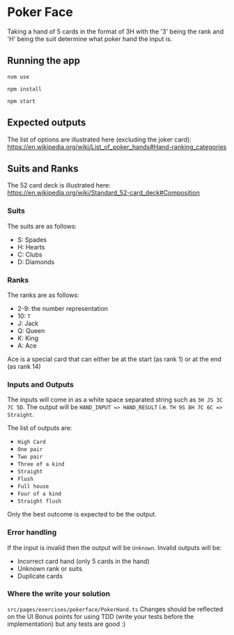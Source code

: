 # Poker Face

Taking a hand of 5 cards in the format of 3H with the '3' being the rank and 'H' being the suit determine what poker hand the input is.


## Running the app

`nvm use`

`npm install`

`npm start`

## Expected outputs
The list of options are illustrated here (excluding the joker card): https://en.wikipedia.org/wiki/List_of_poker_hands#Hand-ranking_categories

## Suits and Ranks

The 52 card deck is illustrated here: https://en.wikipedia.org/wiki/Standard_52-card_deck#Composition

### Suits
The suits are as follows:
- S: Spades
- H: Hearts
- C: Clubs
- D: Diamonds

### Ranks
The ranks are as follows:
- 2-9: the number representation
- 10: `T`
- J: Jack
- Q: Queen
- K: King
- A: Ace

Ace is a special card that can either be at the start (as rank 1) or at the end (as rank 14)

### Inputs and Outputs

The inputs will come in as a white space separated string such as `3H JS 3C 7C 5D`.
The output will be `HAND_INPUT => HAND_RESULT` i.e. `TH 9S 8H 7C 6C => Straight`.

The list of outputs are:
- `High Card`
- `One pair`
- `Two pair`
- `Three of a kind`
- `Straight`
- `Flush`
- `Full house`
- `Four of a kind`
- `Straight flush`

Only the best outcome is expected to be the output.

### Error handling
If the input is invalid then the output will be `Unknown`. 
Invalid outputs will be:
- Incorrect card hand (only 5 cards in the hand)
- Unknown rank or suits
- Duplicate cards

### Where the write your solution
`src/pages/exercises/pokerface/PokerHand.ts`
Changes should be reflected on the UI
Bonus points for using TDD (write your tests before the implementation) but any tests are good :)

